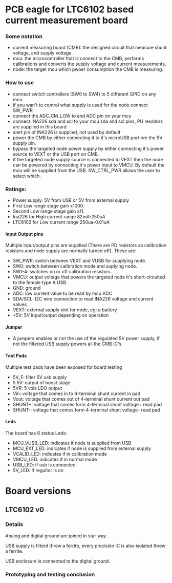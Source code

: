# PCB eagle for LTC6102 based current measurement board

### Some notation
* current measuring board (CMB): the designed circuit that measure shunt voltage, and supply voltage.
* mcu: the microcontroller that is connect to the CMB, performs calibrations and converts the supply voltage and current measurements.
* node: the target mcu which pwoer consumption the CMB is measuring.

### How to use

* connect switch controllers (SW0 to SW4) to 5 different GPIO on any mcu.
* if you wan't to control what supply is used for the node connect SW_PWR
* connect the ADC_CM_LOW to and ADC pin on your mcu
* connect INA226 sda and scl to your mcu sda and scl pins, PU ressitors are supplied in this board
* alert pin of INA226 is supplied, not used by default
* power the CMB by either connecting it to it's microUSB port ore the 5V supply pin.
* bypass the targeted node power supply by either connecting it's power source to VEXT or the USB port on CMB.
* if the targeted node supply source is connected to VEXT then the node can be powered by connecting it's power input to VMCU. By default the mcu will be supplied from the USB. SW_CTRL_PWR allows the user to select which.

### Ratings:
- Power supply: 5V from USB or 5V from external supply
- First Low range stage gain x1000.
- Second Low range stage gain x11.
- Ina226 for High current range 82mA-250uA
- LTC6102 for Low current range 250ua-0.01uA

#### Input Output pins

Multiple input/output pins are supplied (There are PD resistors so calibration resistors and node supply are normally turned off). These are:

- SW_PWR: switch between VEXT and VUSB for supplying node.
- SW0: switch between calibration mode and suplying node.
- SW1-4: switches on or off calibration resistors.
- VMCU: output voltage that powers the targeted node it's short-circuited to the female type A USB.
- GND: ground
- ADC: low current value tu be read by mcu ADC
- SDA/SCL: I2C wire connection to read INA226 voltage and current values
- VEXT: external supply oint for node, eg: a battery
- +5V: 5V input/output depending on operation

#### Jumper

- A jumpers enables or not the use of the regulated 5V power supply, if not the filtered USB supply powers all the CMB IC's

#### Test Pads

Multiple test pads have been exposed for board testing

- 5V_F: filter 5V usb supply
- 5.5V: output of boost stage
- 5VR: 5 vols LDO output
- Vin: voltage that comes in to 4-terminal shunt current in pad
- Vout: voltage that comes out of 4-terminal shunt current out pad
- SHUNT+: voltage that comes form 4-terminal shunt voltage+ read pad
- SHUNT-: voltage that comes form 4-terminal shunt voltage- read pad

#### Leds

The board has 6 status Leds:

- MCU_VUSB_LED: indicates if node is supplied from USB
- MCU_EXT_LED: indicates if node is supplied from external supply
- VCALID_LED: indicates if in calibration mode
- VMCU_LED: indicates if in normal mode
- USB_LED: if usb is connected
- 5V_LED: if regultor is on

# Board versions

## LTC6102 v0

### Details

Analog and digital ground are joined in star way.

USB supply is filterd threw a ferrite, every precisión IC is also isolated threw a ferrite.

USB enclosure is connected to the digital ground.

### Prototyping and testing conclusion
